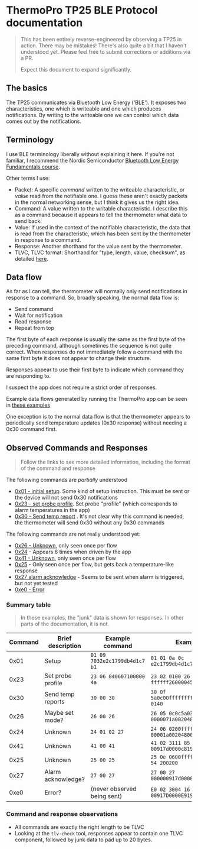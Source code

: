 # ThermoPro TP25 BLE Protocol documentation

> This has been entirely reverse-engineered by observing a TP25 in action. There may be mistakes! There's also quite
> a bit that I haven't understood yet. Please feel free to submit corrections or additions via a PR.
>
> Expect this document to expand significantly.

## The basics

The TP25 communicates via Bluetooth Low Energy ('BLE'). It exposes two characteristics, one which is writeable and one
which produces notifications. By writing to the writeable one we can control which data comes out by the notifications.

## Terminology

I use BLE terminology liberally without explaining it here. If you're not familiar, I recommend the Nordic Semiconductor
[Bluetooth Low Energy Fundamentals course](https://academy.nordicsemi.com/courses/bluetooth-low-energy-fundamentals/).

Other terms I use:

* Packet: A specific *command* written to the writeable characteristic, or *value* read from the notifiable one.
  I guess these aren't exactly packets in the normal networking sense, but I think it gives us the right idea.
* Command: A value written to the writable characteristic. I describe this as a command because it appears to tell the
  thermometer what data to send back.
* Value: If used in the context of the notifiable characteristic, the data that is read from the characteristic, which
  has been sent by the thermometer in response to a command.
* Response: Another shorthand for the value sent by the thermometer.
* TLVC, TLVC format: Shorthand for "type, length, value, checksum", as detailed [here](./common-info.md#tlvc-format).

## Data flow

As far as I can tell, the thermometer will normally only send notifications in response to a command. So, broadly
speaking, the normal data flow is:

* Send command
* Wait for notification
* Read response
* Repeat from top

The first byte of each response is usually the same as the first byte of the preceding command, although sometimes
the sequence is not quite correct. When responses do not immediately follow a command with the same first byte it does
not appear to change their structure.

Responses appear to use their first byte to indicate which command they are responding to.

I suspect the app does not require a strict order of responses.

Example data flows generated by running the ThermoPro app can be seen in [these examples](./examples/driven-by-app)

One exception is to the normal data flow is that the thermometer appears to periodically send temperature updates (0x30
response) without needing a 0x30 command first.

## Observed Commands and Responses

> Follow the links to see more detailed information, including the format of the command and response

The following commands are *partially* understood

* [0x01 - initial setup](./commands/0x01-setup.md). Some kind of setup instruction. This must be sent or the device will
  not send 0x30 notifications
* [0x23 - set probe profile](./commands/0x23-set-probe-profile.md). Set probe "profile" (which corresponds to alarm
  temperatures in the app)
* [0x30 - Send temp report](./commands/0x30-send-temp-report.md) . It's not clear why this command is needed, the
  thermometer will send 0x30 without any 0x30 commands

The following commands are not really understood yet:

* [0x26 - Unknown](./commands/0x26-unknown.md), only seen once per flow
* [0x24](./commands/0x24-unknown.md) - Appears 6 times when driven by the app
* [0x41 - Unknown](./commands/0x41-unknown.md), only seen once per flow
* [0x25](./commands/0x25-unknown.md) - Only seen once per flow, but gets back a temperature-like response
* [0x27 alarm acknowledge](./commands/0x27-alarm-acknowledge.md) - Seems to be sent when alarm is triggered, but not yet
  tested
* [0xe0 - Error](./commands/0xe0-error.md)

### Summary table

> In these examples, the "junk" data is shown for responses. In other parts of the documentation, it is not.

| Command | Brief description  | Example command               | Example response                               |
|---------|--------------------|-------------------------------|------------------------------------------------|
| 0x01    | Setup              | `01 09 7032e2c1799db4d1c7 b1` | `01 01 0a 0c e2c1799db4d1c7b10020c1799db4d1c7` |
| 0x23    | Set probe profile  | `23 06 040607100000 4a`       | `23 02 0100 26 ffffff260000450200384c0200ffff` | 
| 0x30    | Send temp reports  | `30 00 30`                    | `30 0f 5a0c00ffffffffffff0325ffffffff c3 0140` |
| 0x26    | Maybe set mode?    | `26 00 26`                    | `26 05 0c0c5a030f af 0000071a0020480000200200` |
| 0x24    | Unknown            | `24 01 02 27`                 | `24 06 0200ffffffff 28 00001a0020480000200200` |
| 0x41    | Unknown            | `41 00 41`                    | `41 02 3111 85 00917d0000c8190020480000200200` |
| 0x25    | Unknown            | `25 00 25`                    | `25 0e 0600ffffffffffff0223ffffffff 54 200200` |
| 0x27    | Alarm acknowledge? | `27 00 27`                    | `27 00 27 000000917d0000da190020480000200200`  |
| 0xe0    | Error?             | (never observed being sent)   | `E0 02 3004 16 00917D0000E9190020480000200200` |

### Command and response observations

* All commands are exactly the right length to be TLVC
* Looking at the `tlv-check` tool, responses appear to contain one TLVC component, followed by junk data to pad up to
  20 bytes.
